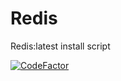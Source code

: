 # Redis
Redis:latest install script

[![CodeFactor](https://www.codefactor.io/repository/github/hillreywer/redis/badge/master)](https://www.codefactor.io/repository/github/hillreywer/redis/overview/master)
